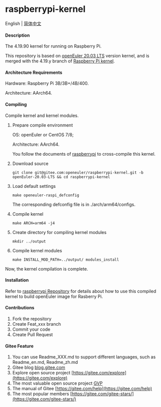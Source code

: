 # raspberrypi-kernel

English | [简体中文](./README.md)

#### Description

The 4.19.90 kernel for running on Raspberry Pi.

This repository is based on [openEuler 20.03 LTS](https://gitee.com/openeuler/kernel/tree/openEuler-1.0-LTS/) version kernel, and is merged with the 4.19.y branch of [Raspberry Pi kernel](https://github.com/raspberrypi/linux/tree/rpi-4.19.y).

#### Architecture Requirements

Hardware: Raspberry Pi 3B/3B+/4B/400.

Architecture: AArch64.

#### Compiling

Compile kernel and kernel modules.

1.  Prepare compile environment

    OS: openEuler or CentOS 7/8;

    Architecture: AArch64.

    You follow the documents of [raspberrypi](https://gitee.com/openeuler/raspberrypi/blob/master/README.en.md) to cross-compile this kernel.

2.  Download source

    `git clone git@gitee.com:openeuler/raspberrypi-kernel.git -b openEuler-20.03-LTS && cd raspberrypi-kernel`

3.  Load default settings

    `make openeuler-raspi_defconfig`

    The corresponding defconfig file is in ./arch/arm64/configs.

4.  Compile kernel

    `make ARCH=arm64 -j4`

5.  Create directory for compiling kernel modules

    `mkdir ../output`

6.  Compile kernel modules

    `make INSTALL_MOD_PATH=../output/ modules_install`

Now, the kernel compilation is complete.

#### Installation

Refer to [raspberrypi Repository](https://gitee.com/openeuler/raspberrypi) for details about how to use this compiled kernel to build openEuler image for Rasberry Pi.

#### Contributions

1.  Fork the repository
2.  Create Feat_xxx branch
3.  Commit your code
4.  Create Pull Request


#### Gitee Feature

1.  You can use Readme\_XXX.md to support different languages, such as Readme\_en.md, Readme\_zh.md
2.  Gitee blog [blog.gitee.com](https://blog.gitee.com)
3.  Explore open source project [https://gitee.com/explore](https://gitee.com/explore)
4.  The most valuable open source project [GVP](https://gitee.com/gvp)
5.  The manual of Gitee [https://gitee.com/help](https://gitee.com/help)
6.  The most popular members  [https://gitee.com/gitee-stars/](https://gitee.com/gitee-stars/)

